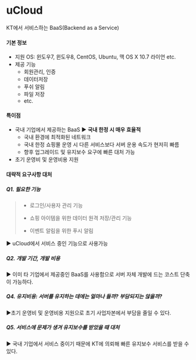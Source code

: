 # uCloud

KT에서 서비스하는 BaaS(Backend as a Service)





#### 기본 정보

- 지원 OS: 윈도우7, 윈도우8, CentOS, Ubuntu, 맥 OS X 10.7 라이언 etc.
- 제공 기능
  - 회원관리, 인증
  - 데이터저장
  - 푸쉬 알림
  - 파일 저장 
  - etc.





#### 특이점

- 국내 기업에서 제공하는 BaaS  ▶ **국내 한정 시 매우 효율적**
  - 국내 환경에 최적화된 네트워크
  - 국내 한정 쇼핑몰 운영 시 다른 서비스보다 서버 운용 속도가 현저히 빠름
  - 향후 업그레이드 및 유지보수 요구에 빠른 대처 가능
- 초기 운영비  및 운영비용 지원





#### 대략적 요구사항 대처



##### Q1. 필요한 기능

> - 로그인/사용자 관리 기능
>
> - 쇼핑 아이템을 위한 데이터 원격 저장/관리 기능
> - 이벤트 알림을 위한 푸시 알림

▶ uCloud에서 서비스 중인 기능으로 사용가능



##### Q2. 개발 기간, 개발 비용

▶ 이미 타 기업에서 제공중인 BaaS를 사용함으로 서버 자체 개발에 드는 코스트 단축이 가능하다. 



##### Q4. 유지비용: 서버를 유지하는 데에는 얼마나 들까? 부담되지는 않을까?

▶초기 운영비 및 운영비용 지원으로 초기 사업자본에서 부담을 줄일 수 있다.



##### Q5. 서비스에 문제가 생겨 유지보수를 받았을 때 대처

▶ 국내 기업에서 서비스 중이기 때문에 KT에 의뢰해 빠른 유지보수 서비스를 받을 수 있다.

